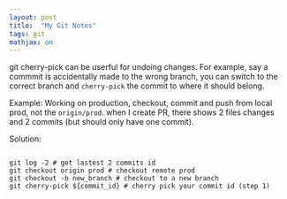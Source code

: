 ```yaml
---
layout: post
title:  "My Git Notes"
tags: git 
mathjax: on
---
```


git cherry-pick can be userful for undoing changes. For example, say a commmit is accidentally made to the wrong branch, you can switch to the correct branch and `cherry-pick` the commit to where it should belong.

Example:
Working on production, checkout, commit and push from local prod, not the `origin/prod`. when I create PR, there shows 2 files changes and 2 commits (but should only have one commit).

Solution:


```console

git log -2 # get lastest 2 commits id
git checkout origin prod # checkout remote prod
git checkout -b new_branch # checkout to a new branch
git cherry-pick ${commit_id} # cherry pick your commit id (step 1)


```

